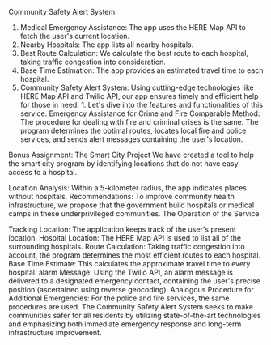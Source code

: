 Community Safety Alert System: 
1. Medical Emergency Assistance: The app uses the HERE Map API to fetch the user's current location. 
2. Nearby Hospitals: The app lists all nearby hospitals. 
3. Best Route Calculation: We calculate the best route to each hospital, taking traffic congestion into consideration.
 4. Base Time Estimation: The app provides an estimated travel time to each hospital.
5. Community Safety Alert System: Using cutting-edge technologies like HERE Map API and Twilio API, our app ensures timely and efficient help for those in need. 1. Let's dive into the features and functionalities of this service.
Emergency Assistance for Crime and Fire
Comparable Method: The procedure for dealing with fire and criminal crises is the same. The program determines the optimal routes, locates local fire and police services, and sends alert messages containing the user's location.

Bonus Assignment: The Smart City Project
We have created a tool to help the smart city program by identifying locations that do not have easy access to a hospital.

Location Analysis: Within a 5-kilometer radius, the app indicates places without hospitals.
Recommendations: To improve community health infrastructure, we propose that the government build hospitals or medical camps in these underprivileged communities.
The Operation of the Service


Tracking Location: The application keeps track of the user's present location.
Hospital Location: The HERE Map API is used to list all of the surrounding hospitals.
Route Calculation: Taking traffic congestion into account, the program determines the most efficient routes to each hospital.
Base Time Estimate: This calculates the approximate travel time to every hospital.
alarm Message: Using the Twilio API, an alarm message is delivered to a designated emergency contact, containing the user's precise position (ascertained using reverse geocoding).
Analogous Procedure for Additional Emergencies: For the police and fire services, the same procedures are used.
The Community Safety Alert System seeks to make communities safer for all residents by utilizing state-of-the-art technologies and emphasizing both immediate emergency response and long-term infrastructure improvement.

